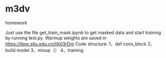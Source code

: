 # m3dv
homework

Just use the file get_train_mask.ipynb to get masked data and start training by running test.py.
Warmup weights are saved in https://jbox.sjtu.edu.cn/l/k03rDm
Code structure:
1、def conv_block
2、build model
3、mixup（）
4、training
